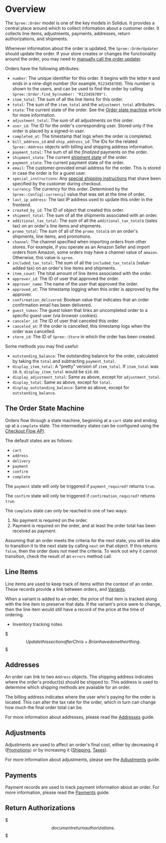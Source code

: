 # Overview

The `Spree::Order` model is one of the key models in Solidus. It provides a
central place around which to collect information about a customer order. It
collects line items, adjustments, payments, addresses, return authorizations,
and shipments. 

Whenever information about the order is updated, the `Spree::OrderUpdater`
should update the order. If your store creates or changes the functionality
around the order, you may need to [manually call the order
updater][update-orders].

Orders have the following attributes:

- `number`: The unique identifier for this order. It begins with the letter `R`
  and ends in a nine-digit number (for example, `R123456789`). This number is
  shown to the users, and can be used to find the order by calling
  `Spree::Order.find_by(number: "R123456789")`.
- `item_total`: The sum of all the line items for this order.
- `total`: The sum of the `item_total` and the `adjustment_total` attributes.
- `state`: The current state of the order. See the [Order state
  machine][order-state-machine] article for more information.
- `adjustment_total`: The sum of all adjustments on this order.
- `user_id`: The ID for the order's corresponding user. Stored only if the order
  is placed by a signed-in user.
- `completed_at`: The timestamp that logs when the order is completed.
- `bill_address_id` and `ship_address_id`: The IDs for the related
  `Spree::Address` objects with billing and shipping address information.
- `payment_total`: The sum of all the *finalized* payments on the order.
- `shipment_state`: The current [shipment state][shipment-states] of the order.
- `payment_state`: The current payment state of the order.
- `email`: The customer-provided email address for the order. This is stored in
  case the order is for a guest user.
- `special_instructions`: Any [special shipping
  instructions][special-instructions] that shave been specified by the customer
  during checkout.
- `currency`: The currency for this order. Determined by the
  `Spree::Config[:currency]` value that was set at the time of order.
- `last_ip_address`: The last IP address used to update this order in the
  frontend.
- `created_by_id`: The ID of object that created this order.
- `shipment_total`: The sum of all the shipments associated with an order.
- `additional_tax_total`: The sum of all the `additional_tax_total`s (sales tax)
  on an order's line items and shipments. 
- `promo_total`: The sum of all of the `promo_total`s on an order's shipments,
  line items, and promotions.
- `channel`: The channel specified when importing orders from other stores. For
  example, if you operate as an Amazon Seller and import orders from Amazon,
  some orders may have a channel value of `amazon`. Otherwise, this value is
  `spree`.
- `included_tax_total`: The sum of all the `included_tax_total`s (value-added
  tax) on an order's line items and shipments.
- `item_count`: The total amount of line items associated with the order.
- `approver_id`: The ID of user that approved the order.
- `approver_name`: The name of the user that approved the order.
- `approved_at`: The timestamp logging when this order is approved by the
  approver.
- `confirmation_delivered`: Boolean value that indicates that an order
  confirmation email has been delivered.
- `guest_token`: The guest token that links an uncompleted order to a specific
  guest user (via browser cookies).
- `canceler_id`: The ID of user that canceled this order.
- `canceled_at`: If the order is cancelled, this timestamp logs when the order
  was cancelled.
- `store_id`: The ID of `Spree::Store` in which the order has been created.

[display-totals-methods]: display-totals-methods.md
[order-state-machine]: order-state-machine.md
[shipment-states]: ../shipments/overview-of-shipments.md#shipping-states
[special-instructions]: ../shipments/user-interface-for-shipments.md#shipping-instructions
[update-orders]: update-orders.md

Some methods you may find useful:

* `outstanding_balance`: The outstanding balance for the order, calculated by
  taking the `total` and subtracting `payment_total`.
* `display_item_total`: A "pretty" version of `item_total`. If `item_total` was
  `10.0`, `display_item_total` would be `$10.00`.
* `display_adjustment_total`: Same as above, except for `adjustment_total`.
* `display_total`: Same as above, except for `total`.
* `display_outstanding_balance`: Same as above, except for
  `outstanding_balance`.

## The Order State Machine

Orders flow through a state machine, beginning at a `cart` state and ending up
at a `complete` state. The intermediary states can be configured using the
[Checkout Flow API](checkout).

The default states are as follows:

* `cart`
* `address`
* `delivery`
* `payment`
* `confirm`
* `complete`

The `payment` state will only be triggered if `payment_required?` returns
`true`.

The `confirm` state will only be triggered if `confirmation_required?` returns
`true`.

The `complete` state can only be reached in one of two ways:

1. No payment is required on the order.
2. Payment is required on the order, and at least the order total has been
received as payment.

Assuming that an order meets the criteria for the next state, you will be able
to transition it to the next state by calling `next` on that object. If this
returns `false`, then the order does *not* meet the criteria. To work out why it
cannot transition, check the result of an `errors` method call.

## Line Items

Line items are used to keep track of items within the context of an order. These
records provide a link between orders, and [Variants](products#variants).

When a variant is added to an order, the price of that item is tracked along
with the line item to preserve that data. If the variant's price were to change,
then the line item would still have a record of the price at the time of
ordering.

* Inventory tracking notes

$$$ Update this section after Chris+Brian have done their thing.  $$$

## Addresses

An order can link to two `Address` objects. The shipping address indicates where
the order's product(s) should be shipped to. This address is used to determine
which shipping methods are available for an order.

The billing address indicates where the user who's paying for the order is
located. This can alter the tax rate for the order, which in turn can change how
much the final order total can be.

For more information about addresses, please read the [Addresses](addresses)
guide.

## Adjustments

Adjustments are used to affect an order's final cost, either by decreasing it
([Promotions](promotions)) or by increasing it ([Shipping](shipments),
[Taxes](taxation)).

For more information about adjustments, please see the
[Adjustments](adjustments) guide.

## Payments

Payment records are used to track payment information about an order. For more
information, please read the [Payments](payments) guide.

## Return Authorizations

$$$ document return authorizations.  $$$


